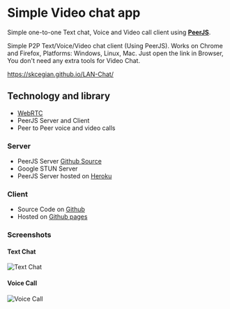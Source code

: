# Simple Video chat app
Simple one-to-one Text chat, Voice and Video call client using [**PeerJS**](http://peerjs.com).

Simple P2P Text/Voice/Video chat client (Using PeerJS). Works on Chrome and Firefox, Platforms: Windows, Linux, Mac. Just open the link in Browser, You don't need any extra tools for Video Chat.

https://skcegian.github.io/LAN-Chat/

## Technology and library
* [WebRTC](https://webrtc.org/)
* PeerJS Server and Client
* Peer to Peer voice and video calls

### Server
* PeerJS Server [Github Source](https://github.com/SKCEGian/peerjs-server)
* Google STUN Server
* PeerJS Server hosted on [Heroku](https://my-peer.herokuapp.com)

### Client
* Source Code on [Github](https://github.com/SKCEGian/LAN-Chat)
* Hosted on [Github pages](https://skcegian.github.io/LAN-Chat)

### Screenshots

#### Text Chat
![Text Chat](https://raw.githubusercontent.com/SKCEGian/video-chat-app/master/text-chat.jpeg)

#### Voice Call
![Voice Call](https://raw.githubusercontent.com/SKCEGian/video-chat-app/master/voice-call.jpeg)
